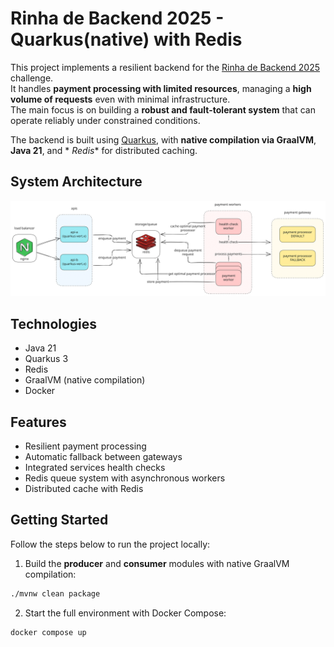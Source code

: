 # Rinha de Backend 2025 - Quarkus(native) with Redis

This project implements a resilient backend for
the [Rinha de Backend 2025](https://github.com/zanfranceschi/rinha-de-backend-2025) challenge.  
It handles **payment processing with limited resources**, managing a **high volume of requests** even with minimal
infrastructure.  
The main focus is on building a **robust and fault-tolerant system** that can operate reliably under constrained
conditions.

The backend is built using [Quarkus](https://quarkus.io/), with **native compilation via GraalVM**, **Java 21**, and *
*Redis** for distributed caching.

## System Architecture

![Architecture](docs/system-architecture-diagram.svg)

## Technologies

- Java 21
- Quarkus 3
- Redis
- GraalVM (native compilation)
- Docker

## Features

- Resilient payment processing
- Automatic fallback between gateways
- Integrated services health checks
- Redis queue system with asynchronous workers
- Distributed cache with Redis

## Getting Started

Follow the steps below to run the project locally:

1. Build the **producer** and **consumer** modules with native GraalVM compilation:

```bash
./mvnw clean package
```

2. Start the full environment with Docker Compose:

```bash
docker compose up
```